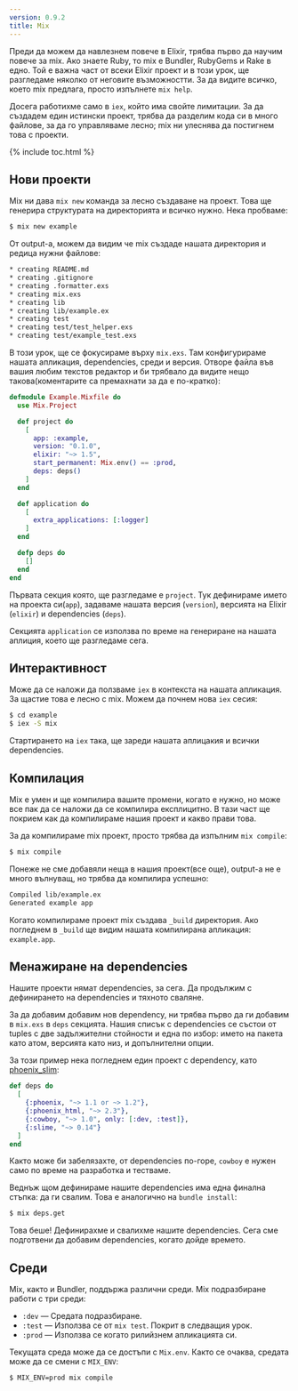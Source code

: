 ```yaml
---
version: 0.9.2
title: Mix
---
```


Преди да можем да навлезнем повече в Elixir, трябва първо да научим повече за mix. Ако знаете Ruby, то mix е Bundler, RubyGems и Rake в едно. Той е важна част от всеки Elixir проект и в този урок, ще разгледаме няколко от неговите възможностти. За да видите всичко, което mix предлага, просто изпълнете `mix help`.

Досега работихме само в `iex`, който има свойте лимитации. За да създадем един истински проект, трябва да разделим кода си в много файлове, за да го управляваме лесно; mix ни улеснява да постигнем това с проекти.

{% include toc.html %}

## Нови проекти

Mix ни дава `mix new` команда за лесно създаване на проект. Това ще генерира структурата на директорията и  всичко нужно. Нека пробваме:

```bash
$ mix new example
```

От output-a, можем да видим че mix създаде нашата директория и редица нужни файлове:

```bash
* creating README.md
* creating .gitignore
* creating .formatter.exs
* creating mix.exs
* creating lib
* creating lib/example.ex
* creating test
* creating test/test_helper.exs
* creating test/example_test.exs
```

В този урок, ще се фокусираме върху `mix.exs`.  Там конфигурираме нашата апликация, dependencies, среди и версия. Отворе файла във вашия любим текстов редактор и би трябвало да видите нещо такова(коментарите са премахнати за да е по-кратко):

```elixir
defmodule Example.Mixfile do
  use Mix.Project

  def project do
    [
      app: :example,
      version: "0.1.0",
      elixir: "~> 1.5",
      start_permanent: Mix.env() == :prod,
      deps: deps()
    ]
  end

  def application do
    [
      extra_applications: [:logger]
    ]
  end

  defp deps do
    []
  end
end
```

Първата секция която, ще разгледаме е `project`. Тук дефинираме името на проекта си(`app`), задаваме нашата версия (`version`), версията на Elixir (`elixir`) и dependencies (`deps`).

Секцията `application` се използва по време на генериране на нашата аплиция, което ще разгледаме сега.

## Интерактивност

Може да се наложи да ползваме `iex` в контекста на нашата апликация.  За щастие това е лесно с mix.  Можем да почнем нова `iex` сесия:

```bash
$ cd example
$ iex -S mix
```

Стартирането на `iex` така, ще зареди нашата аплицакия и всички dependencies.

## Компилация

Mix е умен и ще компилира вашите промени, когато е нужно, но може все пак да се наложи да се компилира експлицитно.  В тази част ще покрием как да компилираме нашия проект и какво прави това.

За да компилираме mix проект, просто трябва да изпълним `mix compile`:

```bash
$ mix compile
```

Понеже не сме добавяли неща в нашия проект(все още), output-a не е много вълнуващ, но трябва да компилира успешно:

```bash
Compiled lib/example.ex
Generated example app
```

Когато компилираме проект mix създава `_build` директория.  Ако погледнем в `_build` ще видим нашата компилирана апликация: `example.app`.

## Менажиране на dependencies

Нашите проекти нямат dependencies, за сега. Да продължим с дефинирането на dependencies и тяхното сваляне.

За да добавим добавим нов dependency, ни трябва първо да ги добавим в `mix.exs` в `deps` секцията. Нашия списък с dependencies се състои от tuples с две задължителни стойности и една по избор: името на пакета като атом, версията като низ, и допълнителни опции.

За този пример нека погледнем един проект с dependency, като [phoenix_slim](https://github.com/doomspork/phoenix_slim):

```elixir
def deps do
  [
    {:phoenix, "~> 1.1 or ~> 1.2"},
    {:phoenix_html, "~> 2.3"},
    {:cowboy, "~> 1.0", only: [:dev, :test]},
    {:slime, "~> 0.14"}
  ]
end
```

Както може би забелязахте, от dependencies по-горе, `cowboy` е нужен само по време на разработка и тестваме.

Веднъж щом дефинираме нашите dependencies има една финална стъпка: да ги свалим.  Това е аналогично на `bundle install`:

```bash
$ mix deps.get
```

Това беше!  Дефинирахме и свалихме нашите dependencies.  Сега сме подготвени да добавим dependencies, когато дойде времето.

## Среди

Mix, както и Bundler, поддържа различни среди.  Mix подразбиране работи с три среди:

+ `:dev` — Средата подразбиране.
+ `:test` — Използва се от `mix test`. Покрит в следващия урок.
+ `:prod` — Използва се когато рилийзнем апликацията си.

Текущата среда може да се достъпи с `Mix.env`.  Както се очаква, средата може да се смени с `MIX_ENV`:

```bash
$ MIX_ENV=prod mix compile
```

